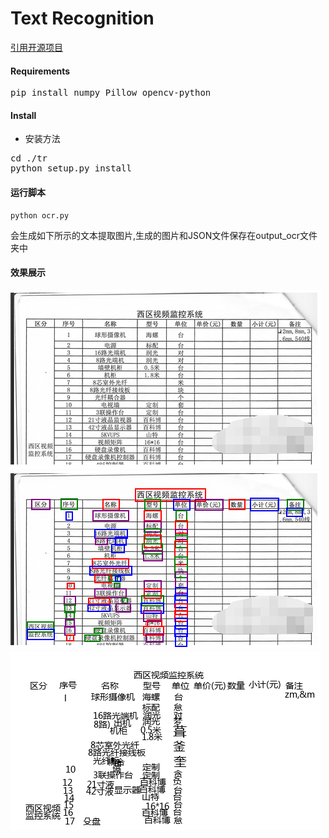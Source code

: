 # Text Recognition 

[引用开源项目](https://github.com/myhub/tr)
#### Requirements
<pre>pip install numpy Pillow opencv-python
</pre>
#### Install

+ 安装方法
<pre>
cd ./tr
python setup.py install
</pre>

#### 运行脚本
```
python ocr.py
```
会生成如下所示的文本提取图片,生成的图片和JSON文件保存在output_ocr文件夹中

#### 效果展示
![table-pic-for-ocr](https://raw.githubusercontent.com/Deeachain/OCR/master/imgs/table-pic-for-ocr.png)<br>
![color_pil](https://github.com/Deeachain/OCR/blob/master/ocr_output/color_pil.png)<br>
![blank_pil](https://github.com/Deeachain/OCR/blob/master/ocr_output/blank_pil.png)

